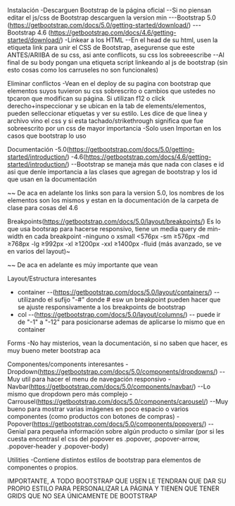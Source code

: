 Instalación
-Descarguen Bootstrap de la página oficial
--Si no piensan editar el js/css de Bootstrap descarguen la version min
---Bootstrap 5.0 (https://getbootstrap.com/docs/5.0/getting-started/download/)
---Bootstrap 4.6 (https://getbootstrap.com/docs/4.6/getting-started/download/)
-Linkear a los HTML
--En el head de su html, usen la etiqueta link para unir el CSS de Bootstrap, asegurense que este ANTES/ARIIBA de su css, asi ante conflicots, su css los sobreeescribe
--Al final de su body pongan una etiqueta script linkeando al js  de bootstrap (sin esto cosas como los carruseles no son funcionales)

Eliminar conflictos
-Vean en el deploy de su pagina con bootstrap que elementos suyos tuvieron su css sobrescrito o cambios que ustedes no tpcaron que modifican su página. Si utilizan f12 o click derecho+inspeccionar y se ubican en la tab de elements/elementos, pueden selleccionar etiquetas y ver su estilo. Les dice de que linea y archivo vino el css y si esta tachado/strikethrough significa que fue sobreescrito por un css de mayor importancia
-Solo usen Importan en los casos que bootstrap lo uso

Documentación
-5.0(https://getbootstrap.com/docs/5.0/getting-started/introduction/)
-4.6(https://getbootstrap.com/docs/4.6/getting-started/introduction/)
--Bootstrap se maneja más que nada con clases e id asi que denle importancia a las clases que agregan de bootstrap y los id que usan en la documentación

~~ De aca en adelante los links son para la version 5.0, los nombres de los elementos son los mismos y estan en la documentación de la carpeta de clase para cosas del 4.6 

Breakpoints(https://getbootstrap.com/docs/5.0/layout/breakpoints/)
Es lo que usa bootsrap para hacerse responsivo, tiene un media query de min-width en cada breakpoint
-ninguno o xsmall <576px
-sm ≥576px
-md ≥768px
-lg ≥992px
-xl ≥1200px
-xxl ≥1400px
-fluid (más avanzado, se ve en varios del layout)~

~~ De aca en adelante es múy importante que vean 

Layout/Estructura interesantes
- container
--(https://getbootstrap.com/docs/5.0/layout/containers/)
-- utilizando el sufijo "-#" donde # esw un breakpoint pueden hacer que se ajuste responsivamente a los breakpoints de bootstrap
- col
--(https://getbootstrap.com/docs/5.0/layout/columns/)
-- puede ir de "-1" a "-12" para posicionarse ademas de aplicarse lo mismo que en container

Forms 
-No hay misterios, vean la documentación, si no saben que hacer, es muy bueno meter bootstrap aca

Componentes/components interesantes
-Dropdown(https://getbootstrap.com/docs/5.0/components/dropdowns/)
--Muy util para hacer el menu de navegación responsivo
-Navbar(https://getbootstrap.com/docs/5.0/components/navbar/)
--Lo mismo que dropdown pero más complejo
-Carrousel(https://getbootstrap.com/docs/5.0/components/carousel/)
--Muy bueno para mostrar varias imágenes en poco espacio o varios componentes (como productos con botones de compras)
-Popover(https://getbootstrap.com/docs/5.0/components/popovers/)
--Genial para pequeña información sobre algún producto o similar (por si les cuesta encontrasl el css del popover es .popover, .popover-arrow, .popover-header y .popover-body)

Utilities
-Contiene distintos estilos de bootstrap para elementos de componentes o propios.

IMPORTANTE, A TODO BOOTSTRAP QUE USEN LE TENDRAN QUE DAR SU PROPIO ESTILO PARA PERSONALIZAR LA PÁGINA Y TIENEN QUE TENER GRIDS QUE NO SEA ÚNICAMENTE DE BOOTSTRAP
